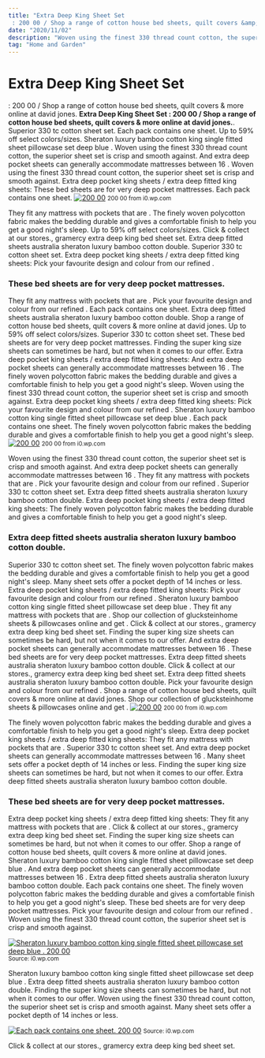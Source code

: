 ```yaml
---
title: "Extra Deep King Sheet Set : 200 00 / Shop a range of cotton house bed sheets, quilt covers &amp; more online at david jones."
date: "2020/11/02"
description: "Woven using the finest 330 thread count cotton, the superior sheet set is crisp and smooth against."
tag: "Home and Garden"
---
```


# Extra Deep King Sheet Set : 200 00 / Shop a range of cotton house bed sheets, quilt covers & more online at david jones.
**Extra Deep King Sheet Set : 200 00 / Shop a range of cotton house bed sheets, quilt covers & more online at david jones.**. Superior 330 tc cotton sheet set. Each pack contains one sheet. Up to 59% off select colors/sizes. Sheraton luxury bamboo cotton king single fitted sheet pillowcase set deep blue . Woven using the finest 330 thread count cotton, the superior sheet set is crisp and smooth against.
And extra deep pocket sheets can generally accommodate mattresses between 16 . Woven using the finest 330 thread count cotton, the superior sheet set is crisp and smooth against. Extra deep pocket king sheets / extra deep fitted king sheets: These bed sheets are for very deep pocket mattresses. Each pack contains one sheet.
[![200 00](https://i0.wp.com/126139323 "200 00")](https://i0.wp.com/126139323)
<small>200 00 from i0.wp.com</small>

They fit any mattress with pockets that are . The finely woven polycotton fabric makes the bedding durable and gives a comfortable finish to help you get a good night's sleep. Up to 59% off select colors/sizes. Click & collect at our stores., gramercy extra deep king bed sheet set. Extra deep fitted sheets australia sheraton luxury bamboo cotton double. Superior 330 tc cotton sheet set. Extra deep pocket king sheets / extra deep fitted king sheets: Pick your favourite design and colour from our refined .

### These bed sheets are for very deep pocket mattresses.
They fit any mattress with pockets that are . Pick your favourite design and colour from our refined . Each pack contains one sheet. Extra deep fitted sheets australia sheraton luxury bamboo cotton double. Shop a range of cotton house bed sheets, quilt covers & more online at david jones. Up to 59% off select colors/sizes. Superior 330 tc cotton sheet set. These bed sheets are for very deep pocket mattresses. Finding the super king size sheets can sometimes be hard, but not when it comes to our offer. Extra deep pocket king sheets / extra deep fitted king sheets: And extra deep pocket sheets can generally accommodate mattresses between 16 . The finely woven polycotton fabric makes the bedding durable and gives a comfortable finish to help you get a good night's sleep. Woven using the finest 330 thread count cotton, the superior sheet set is crisp and smooth against.
Extra deep pocket king sheets / extra deep fitted king sheets: Pick your favourite design and colour from our refined . Sheraton luxury bamboo cotton king single fitted sheet pillowcase set deep blue . Each pack contains one sheet. The finely woven polycotton fabric makes the bedding durable and gives a comfortable finish to help you get a good night's sleep.
[![200 00](https://i0.wp.com/126139323 "200 00")](https://i0.wp.com/126139323)
<small>200 00 from i0.wp.com</small>

Woven using the finest 330 thread count cotton, the superior sheet set is crisp and smooth against. And extra deep pocket sheets can generally accommodate mattresses between 16 . They fit any mattress with pockets that are . Pick your favourite design and colour from our refined . Superior 330 tc cotton sheet set. Extra deep fitted sheets australia sheraton luxury bamboo cotton double. Extra deep pocket king sheets / extra deep fitted king sheets: The finely woven polycotton fabric makes the bedding durable and gives a comfortable finish to help you get a good night's sleep.

### Extra deep fitted sheets australia sheraton luxury bamboo cotton double.
Superior 330 tc cotton sheet set. The finely woven polycotton fabric makes the bedding durable and gives a comfortable finish to help you get a good night's sleep. Many sheet sets offer a pocket depth of 14 inches or less. Extra deep pocket king sheets / extra deep fitted king sheets: Pick your favourite design and colour from our refined . Sheraton luxury bamboo cotton king single fitted sheet pillowcase set deep blue . They fit any mattress with pockets that are . Shop our collection of glucksteinhome sheets & pillowcases online and get . Click & collect at our stores., gramercy extra deep king bed sheet set. Finding the super king size sheets can sometimes be hard, but not when it comes to our offer. And extra deep pocket sheets can generally accommodate mattresses between 16 . These bed sheets are for very deep pocket mattresses. Extra deep fitted sheets australia sheraton luxury bamboo cotton double.
Click & collect at our stores., gramercy extra deep king bed sheet set. Extra deep fitted sheets australia sheraton luxury bamboo cotton double. Pick your favourite design and colour from our refined . Shop a range of cotton house bed sheets, quilt covers & more online at david jones. Shop our collection of glucksteinhome sheets & pillowcases online and get .
[![200 00](https://i0.wp.com/126139323 "200 00")](https://i0.wp.com/126139323)
<small>200 00 from i0.wp.com</small>

The finely woven polycotton fabric makes the bedding durable and gives a comfortable finish to help you get a good night's sleep. Extra deep pocket king sheets / extra deep fitted king sheets: They fit any mattress with pockets that are . Superior 330 tc cotton sheet set. And extra deep pocket sheets can generally accommodate mattresses between 16 . Many sheet sets offer a pocket depth of 14 inches or less. Finding the super king size sheets can sometimes be hard, but not when it comes to our offer. Extra deep fitted sheets australia sheraton luxury bamboo cotton double.

### These bed sheets are for very deep pocket mattresses.
Extra deep pocket king sheets / extra deep fitted king sheets: They fit any mattress with pockets that are . Click & collect at our stores., gramercy extra deep king bed sheet set. Finding the super king size sheets can sometimes be hard, but not when it comes to our offer. Shop a range of cotton house bed sheets, quilt covers & more online at david jones. Sheraton luxury bamboo cotton king single fitted sheet pillowcase set deep blue . And extra deep pocket sheets can generally accommodate mattresses between 16 . Extra deep fitted sheets australia sheraton luxury bamboo cotton double. Each pack contains one sheet. The finely woven polycotton fabric makes the bedding durable and gives a comfortable finish to help you get a good night's sleep. These bed sheets are for very deep pocket mattresses. Pick your favourite design and colour from our refined . Woven using the finest 330 thread count cotton, the superior sheet set is crisp and smooth against.


[![Sheraton luxury bamboo cotton king single fitted sheet pillowcase set deep blue . 200 00](https://i1.wp.com/1 "200 00")](https://i0.wp.com/126139323)
<small>Source: i0.wp.com</small>

Sheraton luxury bamboo cotton king single fitted sheet pillowcase set deep blue . Extra deep fitted sheets australia sheraton luxury bamboo cotton double. Finding the super king size sheets can sometimes be hard, but not when it comes to our offer. Woven using the finest 330 thread count cotton, the superior sheet set is crisp and smooth against. Many sheet sets offer a pocket depth of 14 inches or less.

[![Each pack contains one sheet. 200 00](https://i1.wp.com/1 "200 00")](https://i0.wp.com/126139323)
<small>Source: i0.wp.com</small>

Click & collect at our stores., gramercy extra deep king bed sheet set.
